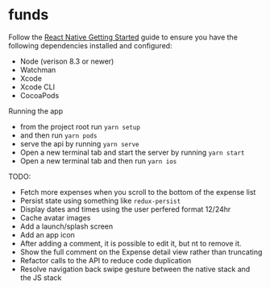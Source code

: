 # funds

Follow the [React Native Getting Started](https://facebook.github.io/react-native/docs/getting-started) guide to ensure you have the following dependencies installed and configured:

- Node (verison 8.3 or newer)
- Watchman
- Xcode
- Xcode CLI
- CocoaPods

Running the app

- from the project root run
  `yarn setup`
- and then run
  `yarn pods`
- serve the api by running
  `yarn serve`
- Open a new terminal tab and start the server by running
  `yarn start`
- Open a new terminal tab and then run
  `yarn ios`

TODO:

- Fetch more expenses when you scroll to the bottom of the expense list
- Persist state using something like `redux-persist`
- Display dates and times using the user perfered format 12/24hr
- Cache avatar images
- Add a launch/splash screen
- Add an app icon
- After adding a comment, it is possible to edit it, but nt to remove it.
- Show the full comment on the Expense detail view rather than truncating
- Refactor calls to the API to reduce code duplication
- Resolve navigation back swipe gesture between the native stack and the JS stack
